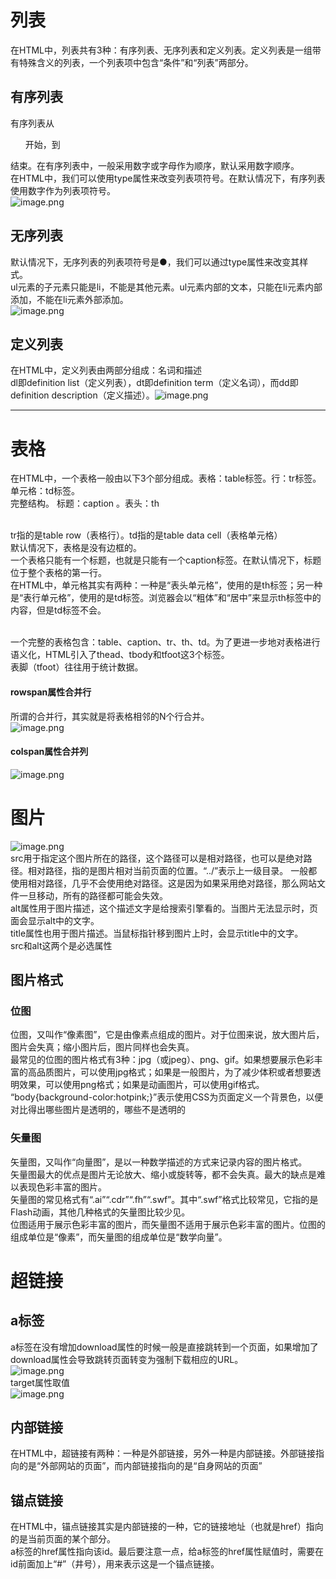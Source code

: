 <a name="e0H5Y"></a>
# 列表
在HTML中，列表共有3种：有序列表、无序列表和定义列表。定义列表是一组带有特殊含义的列表，一个列表项中包含“条件”和“列表”两部分。
<a name="CzsXi"></a>
## 有序列表
有序列表从<ol>开始，到</ol>结束。在有序列表中，一般采用数字或字母作为顺序，默认采用数字顺序。<br />在HTML中，我们可以使用type属性来改变列表项符号。在默认情况下，有序列表使用数字作为列表项符号。<br />![image.png](https://cdn.nlark.com/yuque/0/2021/png/12952106/1627609932436-47928132-9ca9-460c-9e95-8fefb8121ab6.png#clientId=uff9f58c7-2c13-4&from=paste&height=204&id=u3c68385b&margin=%5Bobject%20Object%5D&name=image.png&originHeight=407&originWidth=1714&originalType=binary&ratio=1&size=157391&status=done&style=none&taskId=ud8fd449b-bbb4-49e5-80f2-8bbb99cf326&width=857)
<a name="sC70a"></a>
## 无序列表
默认情况下，无序列表的列表项符号是●，我们可以通过type属性来改变其样式。<br />ul元素的子元素只能是li，不能是其他元素。ul元素内部的文本，只能在li元素内部添加，不能在li元素外部添加。<br />![image.png](https://cdn.nlark.com/yuque/0/2021/png/12952106/1627610167373-dd16999a-0861-4683-a75c-24988ef81b5a.png#clientId=uff9f58c7-2c13-4&from=paste&height=141&id=u3c1d0999&margin=%5Bobject%20Object%5D&name=image.png&originHeight=282&originWidth=1714&originalType=binary&ratio=1&size=84753&status=done&style=none&taskId=ucd52b996-9537-45c2-98a3-494b89d785d&width=857)
<a name="z32wK"></a>
## 定义列表
在HTML中，定义列表由两部分组成：名词和描述<br />dl即definition list（定义列表），dt即definition term（定义名词），而dd即definition description（定义描述）。![image.png](https://cdn.nlark.com/yuque/0/2021/png/12952106/1627610614874-79038cf4-8b9d-4ef2-b8d8-717dd757d9d5.png#clientId=uff9f58c7-2c13-4&from=paste&height=125&id=u821cf13b&margin=%5Bobject%20Object%5D&name=image.png&originHeight=250&originWidth=388&originalType=binary&ratio=1&size=11382&status=done&style=none&taskId=u6d3a4d40-d6e1-4b1a-82a2-4231a64b951&width=194)

---

<a name="lRden"></a>
# 表格
在HTML中，一个表格一般由以下3个部分组成。表格：table标签。行：tr标签。单元格：td标签。<br />完整结构。  标题：caption 。表头：th<br />​

tr指的是table row（表格行）。td指的是table data cell（表格单元格）<br />默认情况下，表格是没有边框的。<br />一个表格只能有一个标题，也就是只能有一个caption标签。在默认情况下，标题位于整个表格的第一行。<br />在HTML中，单元格其实有两种：一种是“表头单元格”，使用的是th标签；另一种是“表行单元格”，使用的是td标签。浏览器会以“粗体”和“居中”来显示th标签中的内容，但是td标签不会。<br />​

一个完整的表格包含：table、caption、tr、th、td。为了更进一步地对表格进行语义化，HTML引入了thead、tbody和tfoot这3个标签。<br />表脚（tfoot）往往用于统计数据。
<a name="BJIiR"></a>
#### rowspan属性合并行
所谓的合并行，其实就是将表格相邻的N个行合并。<br />![image.png](https://cdn.nlark.com/yuque/0/2021/png/12952106/1627612507306-218d0da7-e2d0-46e1-9267-3c711fb14deb.png#clientId=u1db99fcf-3691-4&from=paste&height=41&id=u99a9d8e1&margin=%5Bobject%20Object%5D&name=image.png&originHeight=81&originWidth=544&originalType=binary&ratio=1&size=8792&status=done&style=none&taskId=u590cf3f9-8c76-4a16-aa1f-d27d1520cdb&width=272)
<a name="uYkdf"></a>
#### colspan属性合并列
![image.png](https://cdn.nlark.com/yuque/0/2021/png/12952106/1627612623315-0f462b2d-a7d1-41b1-9d8a-9a0f79904046.png#clientId=u1db99fcf-3691-4&from=paste&height=31&id=uc0924dda&margin=%5Bobject%20Object%5D&name=image.png&originHeight=61&originWidth=558&originalType=binary&ratio=1&size=8484&status=done&style=none&taskId=u763ccfbb-9646-4706-aaae-ba8e97c64d4&width=279)
<a name="Ht09E"></a>
# 图片
![image.png](https://cdn.nlark.com/yuque/0/2021/png/12952106/1627612949119-4ad1e064-e5c4-465f-9f5f-baf1bb9b7b01.png#clientId=u1db99fcf-3691-4&from=paste&height=33&id=u3ea6020d&margin=%5Bobject%20Object%5D&name=image.png&originHeight=65&originWidth=544&originalType=binary&ratio=1&size=5129&status=done&style=none&taskId=ub128951c-92be-47a4-a4fa-88aa61c0973&width=272)<br />src用于指定这个图片所在的路径，这个路径可以是相对路径，也可以是绝对路径。相对路径，指的是图片相对当前页面的位置。“../”表示上一级目录。 一般都使用相对路径，几乎不会使用绝对路径。这是因为如果采用绝对路径，那么网站文件一旦移动，所有的路径都可能会失效。<br />alt属性用于图片描述，这个描述文字是给搜索引擎看的。当图片无法显示时，页面会显示alt中的文字。<br />title属性也用于图片描述。当鼠标指针移到图片上时，会显示title中的文字。<br />src和alt这两个是必选属性
<a name="t6SGM"></a>
## 图片格式
<a name="MpJkd"></a>
### 位图
位图，又叫作“像素图”，它是由像素点组成的图片。对于位图来说，放大图片后，图片会失真；缩小图片后，图片同样也会失真。<br />最常见的位图的图片格式有3种：jpg（或jpeg）、png、gif。如果想要展示色彩丰富的高品质图片，可以使用jpg格式；如果是一般图片，为了减少体积或者想要透明效果，可以使用png格式；如果是动画图片，可以使用gif格式。<br />“body{background-color:hotpink;}”表示使用CSS为页面定义一个背景色，以便对比得出哪些图片是透明的，哪些不是透明的
<a name="chL90"></a>
### 矢量图
矢量图，又叫作“向量图”，是以一种数学描述的方式来记录内容的图片格式。<br />矢量图最大的优点是图片无论放大、缩小或旋转等，都不会失真。最大的缺点是难以表现色彩丰富的图片。<br />矢量图的常见格式有“.ai”“.cdr”“.fh”“.swf”。其中“.swf”格式比较常见，它指的是Flash动画，其他几种格式的矢量图比较少见。<br />位图适用于展示色彩丰富的图片，而矢量图不适用于展示色彩丰富的图片。位图的组成单位是“像素”，而矢量图的组成单位是“数学向量”。
<a name="DUM8j"></a>
# 超链接
<a name="ViFv7"></a>
## a标签
a标签在没有增加download属性的时候一般是直接跳转到一个页面，如果增加了download属性会导致跳转页面转变为强制下载相应的URL。<br />![image.png](https://cdn.nlark.com/yuque/0/2021/png/12952106/1627614646999-4a798fd8-1c0e-453a-b1e8-145743f521ad.png#clientId=u1db99fcf-3691-4&from=paste&height=29&id=u5262df71&margin=%5Bobject%20Object%5D&name=image.png&originHeight=57&originWidth=749&originalType=binary&ratio=1&size=9764&status=done&style=none&taskId=u43e87162-8db0-495c-899b-f070fe374c1&width=374.5)<br />target属性取值<br />![image.png](https://cdn.nlark.com/yuque/0/2021/png/12952106/1627614667212-8fd47726-9aa1-4966-84b5-72889bbb1f7a.png#clientId=u1db99fcf-3691-4&from=paste&height=174&id=u4b016611&margin=%5Bobject%20Object%5D&name=image.png&originHeight=348&originWidth=1712&originalType=binary&ratio=1&size=128896&status=done&style=none&taskId=udd43f521-46ac-488e-a145-ef4a2c771d0&width=856)
<a name="iGh4S"></a>
## 内部链接
在HTML中，超链接有两种：一种是外部链接，另外一种是内部链接。外部链接指向的是“外部网站的页面”，而内部链接指向的是“自身网站的页面”
<a name="HGAIi"></a>
## 锚点链接
在HTML中，锚点链接其实是内部链接的一种，它的链接地址（也就是href）指向的是当前页面的某个部分。<br />a标签的href属性指向该id。最后要注意一点，给a标签的href属性赋值时，需要在id前面加上“#”（井号），用来表示这是一个锚点链接。
<a name="wtKgb"></a>
### ​<br />


